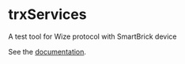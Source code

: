 # trxServices
A test tool for Wize protocol with SmartBrick device

See the [documentation](https://banc-lib.readthedocs.io/en/latest/).
